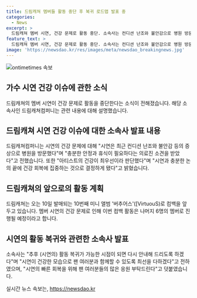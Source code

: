```yaml
---
title: 드림캐쳐 멤버들 활동 중단 후 복귀 로드맵 발표 중
categories:
  - News
excerpt: >
  드림캐쳐 멤버 시연, 건강 문제로 활동 중단. 소속사는 컨디션 난조와 불안감으로 병원 방문, 안정과 휴식 필요이며 건강 회복에 집중이라고 밝혔다. 이에 이번 컴백 활동은 6명으로 진행되며 시연의 빠른 회복을 위해 팬 여러분들의 많은 응원 부탁드린다고 전했다. 해당 기사는 드림캐쳐 멤버 시연의 건강 상태와 컴백에 대한 소식을 포함하고 있다.
feature_text: >
  드림캐쳐 멤버 시연, 건강 문제로 활동 중단. 소속사는 컨디션 난조와 불안감으로 병원 방문, 안정과 휴식 필요이며 건강 회복에 집중이라고 밝혔다. 이에 이번 컴백 활동은 6명으로 진행되며 시연의 빠른 회복을 위해 팬 여러분들의 많은 응원 부탁드린다고 전했다. 해당 기사는 드림캐쳐 멤버 시연의 건강 상태와 컴백에 대한 소식을 포함하고 있다.
image: 'https://newsdao.kr/res/images/meta/newsdao_breakingnews.jpg'
---
```


<p><img src="https://newsdao.kr/res/images/meta/newsdao_breakingnews.jpg" alt="ontimetimes 속보" /></p>

<h2 data-ke-size="size26">가수 시연 건강 이슈에 관한 소식</h2>

<p data-ke-size="size16">드림캐쳐의 멤버 시연이 건강 문제로 활동을 중단한다는 소식이 전해졌습니다. 해당 소속사인 드림캐쳐컴퍼니는 관련 내용에 대해 설명했습니다.</p>

<h2 data-ke-size="size24">드림캐쳐 시연 건강 이슈에 대한 소속사 발표 내용</h2>

<p data-ke-size="size16">드림캐쳐컴퍼니는 시연의 건강 문제에 대해 "시연은 최근 컨디션 난조와 불안감 등의 증상으로 병원을 방문했다"며 "충분한 안정과 휴식이 필요하다는 의료진 소견을 받았다"고 전했습니다. 또한 "아티스트의 건강이 최우선이라 판단했다"며 "시연과 충분한 논의 끝에 건강 회복에 집중하는 것으로 결정하게 됐다"고 밝혔습니다.</p>

<h2 data-ke-size="size24">드림캐쳐의 앞으로의 활동 계획</h2>

<p data-ke-size="size16">드림캐쳐는 오는 10일 발매되는 10번째 미니 앨범 '버추어스'([VirtuouS)로 컴백을 앞두고 있습니다. 멤버 시연의 건강 문제로 인해 이번 컴백 활동은 나머지 6명의 멤버로 진행될 예정이라고 합니다.</p>

<h2 data-ke-size="size24">시연의 활동 복귀와 관련한 소속사 발표</h2>

<p data-ke-size="size16">소속사는 "추후 (시연의) 활동 복귀가 가능한 시점이 되면 다시 안내해 드리도록 하겠다"며 "시연이 건강한 모습으로 팬 여러분과 함께할 수 있도록 최선을 다하겠다"고 전하였으며, "시연의 빠른 회복을 위해 팬 여러분들의 많은 응원 부탁드린다"고 덧붙였습니다.</p>
실시간 뉴스 속보는, <a href="https://newsdao.kr" rel="dofollow">https://newsdao.kr</a>


